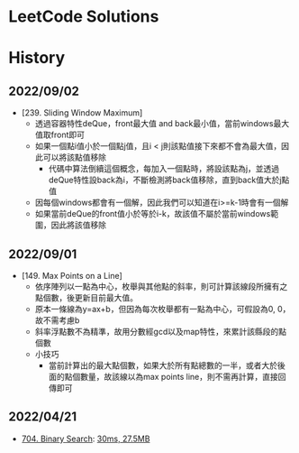 # LeetCode Solutions

# History
## 2022/09/02
- [239. Sliding Window Maximum]
  - 透過容器特性deQue，front最大值 and back最小值，當前windows最大值取front即可
  - 如果一個點i值小於一個點j值，且i < j則該點值接下來都不會為最大值，因此可以將該點值移除
    - 代碼中算法倒續這個概念，每加入一個點時，將設該點為j，並透過deQue特性設back為i，不斷檢測將back值移除，直到back值大於j點值
  - 因每個windows都會有一個解，因此我們可以知道在i>=k-1時會有一個解
  - 如果當前deQue的front值小於等於i-k，故該值不屬於當前windows範圍，因此將該值移除

## 2022/09/01
- [149. Max Points on a Line]
  - 依序陣列以一點為中心，枚舉與其他點的斜率，則可計算該線段所擁有之點個數，後更新目前最大值。
  - 原本一條線為y=ax+b，但因為每次枚舉都有一點為中心，可假設為0, 0，故不需考慮b
  - 斜率浮點數不為精準，故用分數經gcd以及map特性，來累計該縣段的點個數
  - 小技巧
    - 當前計算出的最大點個數，如果大於所有點總數的一半，或者大於後面的點個數量，故該線以為max points line，則不需再計算，直接回傳即可

## 2022/04/21
- [704. Binary Search]: [30ms, 27.5MB](https://leetcode.com/submissions/detail/684655675/)

[704. Binary Search]: https://leetcode.com/problems/binary-search/